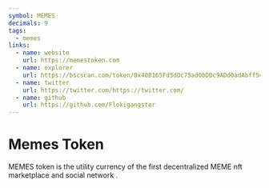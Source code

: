 ```yaml
---
symbol: MEMES
decimals: 9
tags:
  - memes
links:
  - name: website
    url: https://memestoken.com
  - name: explorer
    url: https://bscscan.com/token/0x40B165Fd5dDc75ad0bDDc9ADd0adAbff5431a975
  - name: twitter
    url: https://twitter.com/https://twitter.com/
  - name: github
    url: https://github.com/Flokigangster
---
```


# Memes Token

MEMES token is the utility currency of the first decentralized MEME nft marketplace and social network .
